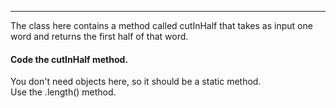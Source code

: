 
***

The class here contains a method called cutInHalf that takes as input one word
and returns the first half of that word.

#### Code the cutInHalf method.

<div class="hint">
  You don't need objects here, so it should be a static method.
</div>

<div class="hint">
  Use the .length() method.
</div>
